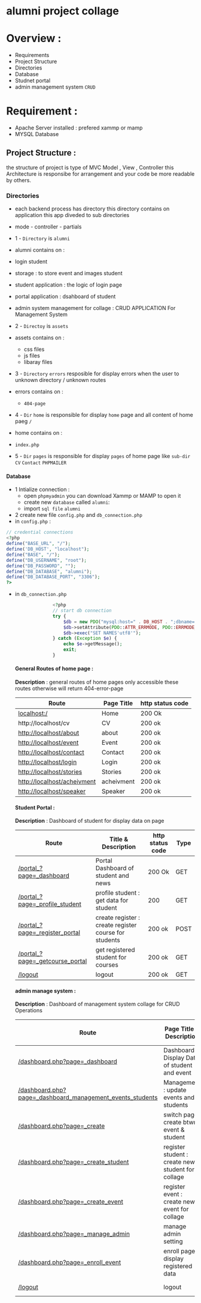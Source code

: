 # alumni project collage 

# Overview :
-  Requirements
-  Project Structure
-  Directories
-  Database
-  Studnet portal
-  admin management system `CRUD`

# Requirement :
 - Apache Server installed : prefered xammp or mamp
 - MYSQL Database

## Project Structure :
the structure of project is type of MVC 
Model , View , Controller this Architecture is responsibe for arrangement and your code be more readable by others.

### Directories
- each backend process has directory this directory contains on application this app diveded to sub directories
- mode - controller - partials
  
- 1 - `Directory` is `alumni`
-  alumni contains on :
  - login student
  - storage : to store event and images student
  - student application : the logic of login page 
  - portal application : dsahboard of student
  - admin system management for collage : CRUD APPLICATION For Management System
    
- 2 - `Directoy` is `assets`
- assets contains on :
    - css files
    - js files
    - libaray files
     
- 3 - `Directory` `errors` resposible for display errors when the user to unknown directory / unknown routes
- errors contains on :
  - `404-page`

- 4 - `Dir` `home` is responsible for display `home` page and all content of home paeg `/` 
- home contains on :
- `index.php`

- 5 - `Dir` `pages` is responsible for display `pages` of home page like `sub-dir` `CV` `Contact` `PHPMAILER`


#### Database 
- 1 Intialize connection :
   - open `phpmyadmin` you can download Xammp or MAMP to open it
   - create new `database` called `alumni`:
   - import `sql file` `alumni`
- 2 create new file  `config.php` and `db_connection.php`
- in `config.php` :
 ```php
// credential connections
<?php
define("BASE_URL", "/");
define('DB_HOST', "localhost");
define("BASE", "/");
define("DB_USERNAME", "root");
define("DB_PASSWORD", "");
define("DB_DATABASE", "alumni");
define("DB_DATABASE_PORT", "3306");
?>
```
- in `db_connection.php`
  ```php
                <?php
                // start db connection 
                try {
                    $db = new PDO("mysql:host=" . DB_HOST . ";dbname=" . DB_DATABASE . ";port=" . DB_DATABASE_PORT . ";", DB_USERNAME, DB_PASSWORD);
                    $db->setAttribute(PDO::ATTR_ERRMODE, PDO::ERRMODE_EXCEPTION);
                    $db->exec("SET NAMES'utf8'");
                } catch (Exception $e) {
                    echo $e->getMessage();
                    exit;
                }
   ```
  
  #### General Routes of home page :
    **Description** : general routes of home pages only accessible these routes otherwise will return 404-error-page


   |  Route |  Page Title | http status code |
   | ----   | ------------ | ----------- |
   |[localhost:/](#) |  Home        | 200 Ok      |
   | http://localhost/cv | CV    | 200 ok   |
   | [http://localhost/about](http://localhost/about) | about    | 200 ok   |
   | [http://localhost/event](http://localhost/event) | Event    | 200 ok   |
   | [http://localhost/contact](http://localhost/contact) | Contact    | 200 ok   |
   | [http://localhost/login](http://localhost/login) | Login    | 200 ok   |
   | [http://localhost/stories](http://localhost/stories) | Stories    | 200 ok   |
   | [http://localhost/acheivment](http://localhost/acheivment) | acheivment    | 200 ok   |
   | [http://localhost/speaker](http://localhost/speaker)| Speaker    | 200 ok   |


  #### Student Portal :
  **Description** : Dashboard of student for display data on page
   
   |  Route |  Title  & Description | http status code | Type |
   | --------   | ------------ | ----------- | ----------- |
   |[/portal_?page=_dashboard](/portal?page=_dashboard_portal) |  Portal Dashboard of student and news  | 200 Ok      |GET |
   |[/portal_?page=_profile_student](http://localhost/portal?page=_profile_student) | profile student : get data for student |200| GET | 
   |[/portal_?page=_register_portal](http://localhost/portal?page=_register_portal)| create register : create register course for students   | 200 ok    |POST |
   |[/portal_?page=_getcourse_portal](http://localhost/portal?page=_getcourse_portal) | get registered student for courses  | 200 ok   |GET |
   |[/logout](/logout) | logout    | 200 ok   |GET |



  #### admin manage system  :
   **Description** : Dashboard of management system collage for CRUD Operations 
     
   |  Route |  Page Title & Description | http status code | Type |
   | --------   | ------------ | ----------- | ----------- |
   |[/dashboard.php?page=_dashboard](/portal?page=_dashboard) |  Dashboard: Display Data of student and event | 200 Ok      |GET |
   |[/dashboard.php?page=_dashboard_management_events_students](http://localhost/alumni/su_admin_13039/dashboard.php?page=_dashboard_management_events_students)| Management : update events and students |200|PATCH | 
   |[/dashboard.php?page=_create](http://localhost/alumni/su_admin_13039/dashboard.php?page=_create) | switch page create btwn event & student   | 200 ok    |POST |
   |[/dashboard.php?page=_create_student](http://localhost/alumni/su_admin_13039/dashboard.php?page=_create_student) | register student : create new student for collage | 200 ok   |POST |
   |[/dashboard.php?page=_create_event](http://localhost/alumni/su_admin_13039/dashboard.php?page=_create_event) | register event : create new event for collage  | 200 ok   |POST |
   |[/dashboard.php?page=_manage_admin](http://localhost/alumni/su_admin_13039/dashboard.php?page=_manage_admin) | manage admin setting | 200 ok   |PATCH |
   |[/dashboard.php?page=_enroll_event](http://localhost/alumni/su_admin_13039/dashboard.php?page=_enroll_event) | enroll page : display registered data    | 200 ok   |GET |
   |[/logout](/logout) | logout    | 200 ok   |GET |

